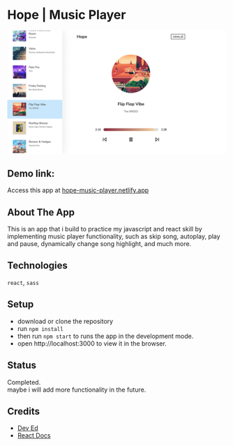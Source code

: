 # Hope | Music Player

![screenshot](./screenshott.png)

## Demo link:
Access this app at <a href="https://hope-music-player.netlify.app/">
      hope-music-player.netlify.app
    </a>

## About The App
This is an app that i build to practice my javascript and react skill by implementing music player functionality, such as skip song, autoplay, play and pause, dynamically change song highlight, and much more.



## Technologies
`react`, `sass`


## Setup
- download or clone the repository
- run `npm install`
- then run `npm start` to runs the app in the development mode.
- open http://localhost:3000 to view it in the browser.


## Status
Completed. <br>maybe i will add more functionality in the future.


## Credits
- [Dev Ed](https://github.com/developedbyed)
- [React Docs](https://reactjs.org/docs/getting-started.html)